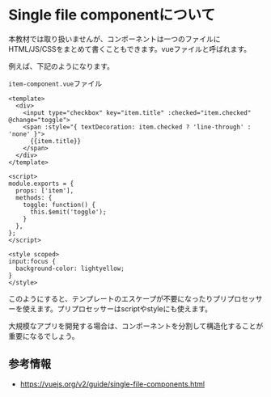 # Single file componentについて

本教材では取り扱いませんが、コンポーネントは一つのファイルにHTML/JS/CSSをまとめて書くこともできます。vueファイルと呼ばれます。

例えば、下記のようになります。

`item-component.vue`ファイル

```
<template>
  <div>
    <input type="checkbox" key="item.title" :checked="item.checked" @change="toggle">
    <span :style="{ textDecoration: item.checked ? 'line-through' : 'none' }">
      {{item.title}}
    </span>
  </div>
</template>

<script>
module.exports = {
  props: ['item'],
  methods: {
    toggle: function() {
      this.$emit('toggle');
    }
  },
};
</script>

<style scoped>
input:focus {
  background-color: lightyellow;
}
</style>
```

このようにすると、テンプレートのエスケープが不要になったりプリプロセッサーを使えます。プリプロセッサーはscriptやstyleにも使えます。

大規模なアプリを開発する場合は、コンポーネントを分割して構造化することが重要になるでしょう。

## 参考情報

- https://vuejs.org/v2/guide/single-file-components.html
